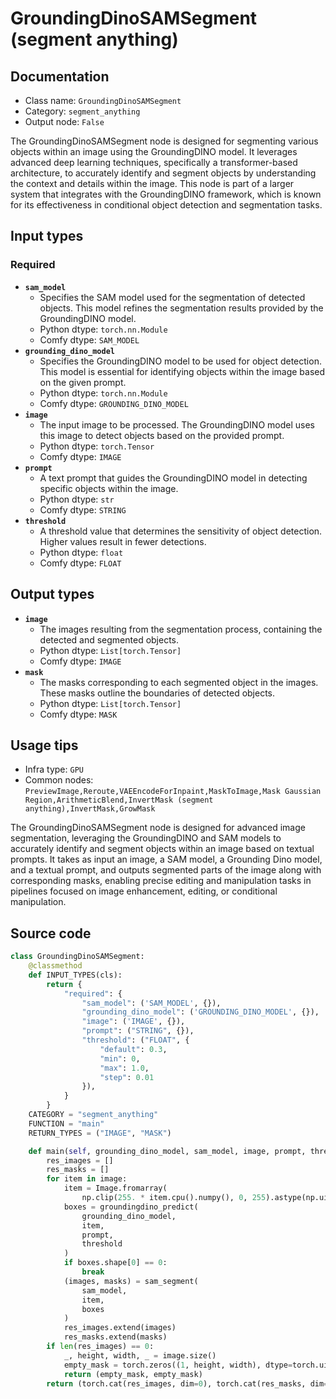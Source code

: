 # GroundingDinoSAMSegment (segment anything)
## Documentation
- Class name: `GroundingDinoSAMSegment`
- Category: `segment_anything`
- Output node: `False`

The GroundingDinoSAMSegment node is designed for segmenting various objects within an image using the GroundingDINO model. It leverages advanced deep learning techniques, specifically a transformer-based architecture, to accurately identify and segment objects by understanding the context and details within the image. This node is part of a larger system that integrates with the GroundingDINO framework, which is known for its effectiveness in conditional object detection and segmentation tasks.
## Input types
### Required
- **`sam_model`**
    - Specifies the SAM model used for the segmentation of detected objects. This model refines the segmentation results provided by the GroundingDINO model.
    - Python dtype: `torch.nn.Module`
    - Comfy dtype: `SAM_MODEL`
- **`grounding_dino_model`**
    - Specifies the GroundingDINO model to be used for object detection. This model is essential for identifying objects within the image based on the given prompt.
    - Python dtype: `torch.nn.Module`
    - Comfy dtype: `GROUNDING_DINO_MODEL`
- **`image`**
    - The input image to be processed. The GroundingDINO model uses this image to detect objects based on the provided prompt.
    - Python dtype: `torch.Tensor`
    - Comfy dtype: `IMAGE`
- **`prompt`**
    - A text prompt that guides the GroundingDINO model in detecting specific objects within the image.
    - Python dtype: `str`
    - Comfy dtype: `STRING`
- **`threshold`**
    - A threshold value that determines the sensitivity of object detection. Higher values result in fewer detections.
    - Python dtype: `float`
    - Comfy dtype: `FLOAT`
## Output types
- **`image`**
    - The images resulting from the segmentation process, containing the detected and segmented objects.
    - Python dtype: `List[torch.Tensor]`
    - Comfy dtype: `IMAGE`
- **`mask`**
    - The masks corresponding to each segmented object in the images. These masks outline the boundaries of detected objects.
    - Python dtype: `List[torch.Tensor]`
    - Comfy dtype: `MASK`
## Usage tips
- Infra type: `GPU`
- Common nodes: `PreviewImage,Reroute,VAEEncodeForInpaint,MaskToImage,Mask Gaussian Region,ArithmeticBlend,InvertMask (segment anything),InvertMask,GrowMask`

The GroundingDinoSAMSegment node is designed for advanced image segmentation, leveraging the GroundingDINO and SAM models to accurately identify and segment objects within an image based on textual prompts. It takes as input an image, a SAM model, a Grounding Dino model, and a textual prompt, and outputs segmented parts of the image along with corresponding masks, enabling precise editing and manipulation tasks in pipelines focused on image enhancement, editing, or conditional manipulation.
## Source code
```python
class GroundingDinoSAMSegment:
    @classmethod
    def INPUT_TYPES(cls):
        return {
            "required": {
                "sam_model": ('SAM_MODEL', {}),
                "grounding_dino_model": ('GROUNDING_DINO_MODEL', {}),
                "image": ('IMAGE', {}),
                "prompt": ("STRING", {}),
                "threshold": ("FLOAT", {
                    "default": 0.3,
                    "min": 0,
                    "max": 1.0,
                    "step": 0.01
                }),
            }
        }
    CATEGORY = "segment_anything"
    FUNCTION = "main"
    RETURN_TYPES = ("IMAGE", "MASK")

    def main(self, grounding_dino_model, sam_model, image, prompt, threshold):
        res_images = []
        res_masks = []
        for item in image:
            item = Image.fromarray(
                np.clip(255. * item.cpu().numpy(), 0, 255).astype(np.uint8)).convert('RGBA')
            boxes = groundingdino_predict(
                grounding_dino_model,
                item,
                prompt,
                threshold
            )
            if boxes.shape[0] == 0:
                break
            (images, masks) = sam_segment(
                sam_model,
                item,
                boxes
            )
            res_images.extend(images)
            res_masks.extend(masks)
        if len(res_images) == 0:
            _, height, width, _ = image.size()
            empty_mask = torch.zeros((1, height, width), dtype=torch.uint8, device="cpu")
            return (empty_mask, empty_mask)
        return (torch.cat(res_images, dim=0), torch.cat(res_masks, dim=0))

```
